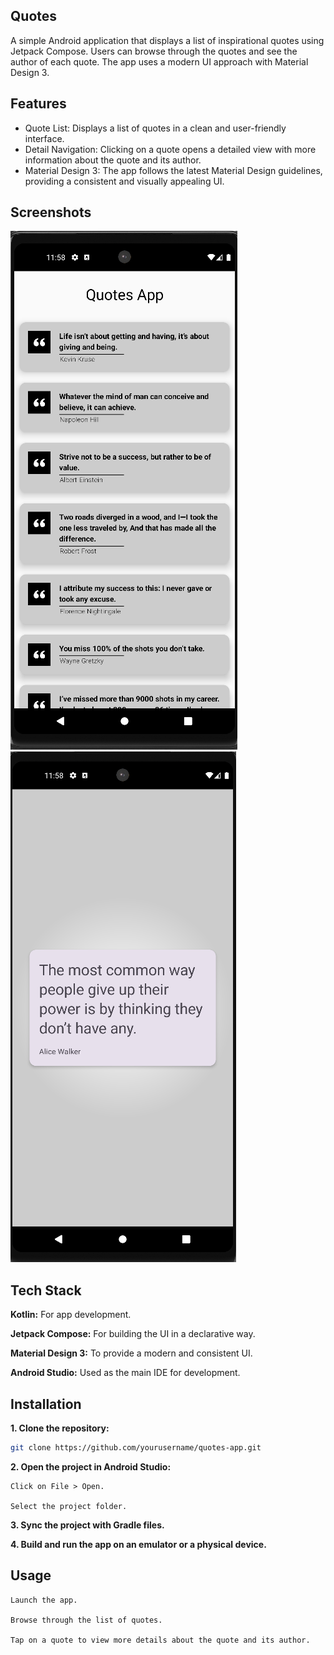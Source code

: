 ## Quotes

A simple Android application that displays a list of inspirational quotes using Jetpack Compose. Users can browse through the quotes and see the author of each quote. The app uses a modern UI approach with Material Design 3.

## Features

- Quote List: Displays a list of quotes in a clean and user-friendly interface.
- Detail Navigation: Clicking on a quote opens a detailed view with more information about the quote and its author.
- Material Design 3: The app follows the latest Material Design guidelines, providing a consistent and visually appealing UI.



## Screenshots

![App UI](screenshots/image1.png)
![App UI](screenshots/image2.png)


## Tech Stack

**Kotlin:** For app development.

**Jetpack Compose:** For building the UI in a declarative way.

**Material Design 3:** To provide a modern and consistent UI.

**Android Studio:** Used as the main IDE for development.
## Installation

**1. Clone the repository:**

```bash
git clone https://github.com/yourusername/quotes-app.git

```
**2. Open the project in Android Studio:**

    Click on File > Open.

    Select the project folder.

**3. Sync the project with Gradle files.**

**4. Build and run the app on an emulator or a physical device.**

## Usage

    Launch the app.

    Browse through the list of quotes.

    Tap on a quote to view more details about the quote and its author.

